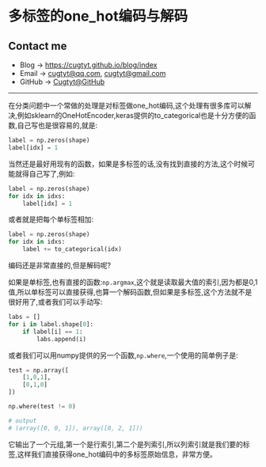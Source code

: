 # 多标签的one_hot编码与解码

## Contact me

* Blog -> <https://cugtyt.github.io/blog/index>
* Email -> <cugtyt@qq.com>, <cugtyt@gmail.com>
* GitHub -> [Cugtyt@GitHub](https://github.com/Cugtyt)

---

在分类问题中一个常做的处理是对标签做one_hot编码,这个处理有很多库可以解决,例如sklearn的OneHotEncoder,keras提供的to_categorical也是十分方便的函数,自己写也是很容易的,就是:

``` python
label = np.zeros(shape)
label[idx] = 1
```

当然还是最好用现有的函数，如果是多标签的话,没有找到直接的方法,这个时候可能就得自己写了,例如:

``` python
label = np.zeros(shape)
for idx in idxs:
    label[idx] = 1
```

或者就是把每个单标签相加:

``` python
label = np.zeros(shape)
for idx in idxs:
    label += to_categorical(idx)
```

编码还是非常直接的,但是解码呢?

如果是单标签,也有直接的函数:`np.argmax`,这个就是读取最大值的索引,因为都是0,1值,所以单标签可以直接获得,也算一个解码函数,但如果是多标签,这个方法就不是很好用了,或者我们可以手动写:

``` python
labs = []
for i in label.shape[0]:
    if label[i] == 1:
        labs.append(i)
```

或者我们可以用numpy提供的另一个函数,`np.where`,一个使用的简单例子是:

``` python
test = np.array([
    [1,0,1],
    [0,1,0]
])

np.where(test != 0)

# output
# (array([0, 0, 1]), array([0, 2, 1]))
```

它输出了一个元组,第一个是行索引,第二个是列索引,所以列索引就是我们要的标签,这样我们直接获得one_hot编码中的多标签原始信息，非常方便。